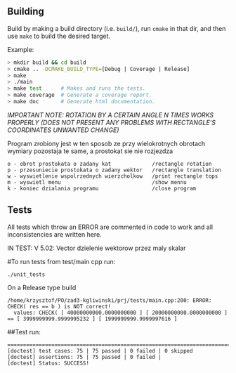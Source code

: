 
## Building

Build by making a build directory (i.e. `build/`), run `cmake` in that dir, and then use `make` to build the desired target.

Example:

``` bash
> mkdir build && cd build
> cmake .. -DCMAKE_BUILD_TYPE=[Debug | Coverage | Release]
> make
> ./main
> make test      # Makes and runs the tests.
> make coverage  # Generate a coverage report.
> make doc       # Generate html documentation.
```

*IMPORTANT NOTE: ROTATION BY A CERTAIN ANGLE N TIMES WORKS PROPERLY (DOES NOT PRESENT ANY PROBLEMS WITH RECTANGLE'S COORDINATES UNWANTED CHANGE)*

Program zrobiony jest w ten sposob ze przy wielokrotnych obrotach wymiary pozostaja te same, a prostokat sie nie rozjezdza

``` Menu: 
o - obrot prostokata o zadany kat             /rectangle rotation
p - przesuniecie prostokata o zadany wektor   /rectangle translation
w - wyswietlenie wspolrzednych wierzcholkow   /print rectangle tops
m - wyswietl menu                             /show mennu
k - koniec dzialania programu                 /close program
```

## Tests
All tests which throw an ERROR are commented in code to work and all inconsistencies are written here.

IN TEST: V 5.02: Vector dzielenie wektorow przez maly skalar

#To run tests from test/main cpp run:
```
./unit_tests
```
On a Release type build
```
/home/krzysztof/PO/zad3-kgliwinski/prj/tests/main.cpp:200: ERROR: CHECK( res == b ) is NOT correct!
  values: CHECK( [ 40000000000.0000000000 ] [ 20000000000.0000000000 ] == [ 3999999999.9999995232 ] [ 1999999999.9999997616 ] 
  ```
  
  ##Test run:
  ```
  ===============================================================================
[doctest] test cases: 75 | 75 passed | 0 failed | 0 skipped
[doctest] assertions: 75 | 75 passed | 0 failed |
[doctest] Status: SUCCESS!
  ```


